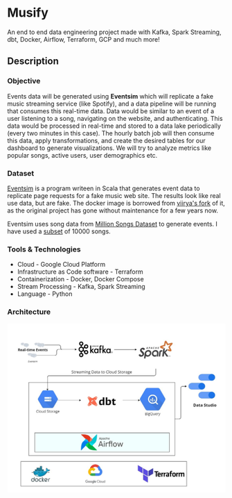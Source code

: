 # Musify
An end to end data engineering project made with Kafka, Spark Streaming, dbt, Docker, Airflow, Terraform, GCP and much more!

## Description

### Objective

Events data will be generated using **Eventsim** which will replicate a fake music streaming service (like Spotify), and a data pipeline will be running that consumes this real-time data. Data would be similar to an event of a user listening to a song, navigating on the website, and authenticating. This data would be processed in real-time and stored to a data lake periodically (every two minutes in this case). The hourly batch job will then consume this data, apply transformations, and create the desired tables for our dashboard to generate visualizations. We will try to analyze metrics like popular songs, active users, user demographics etc.

### Dataset

[Eventsim](https://github.com/Interana/eventsim) is a program writeen in Scala that generates event data to replicate page requests for a fake music web site. The results look like real use data, but are fake. The docker image is borrowed from [viirya's fork](https://github.com/viirya/eventsim) of it, as the original project has gone without maintenance for a few years now.

Eventsim uses song data from [Million Songs Dataset](http://millionsongdataset.com) to generate events. I have used a [subset](http://millionsongdataset.com/pages/getting-dataset/#subset) of 10000 songs.

### Tools & Technologies

- Cloud - Google Cloud Platform
- Infrastructure as Code software - Terraform
- Containerization - Docker, Docker Compose
- Stream Processing - Kafka, Spark Streaming
- Language - Python

### Architecture

![musify-architecture](images/Musify-Architecture.jpg)
